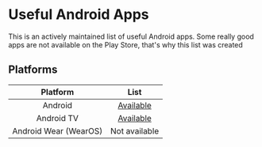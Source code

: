 # Useful Android Apps

This is an actively maintained list of useful Android apps. Some really good apps are not available on the Play Store, that's why this list was created

## Platforms
| Platform | List |
| :-: | :-: |
| Android | [Available](Android/Apps.md) |
| Android TV | [Available](Android/Apps-TV.md) |
| Android Wear (WearOS) | Not available |
